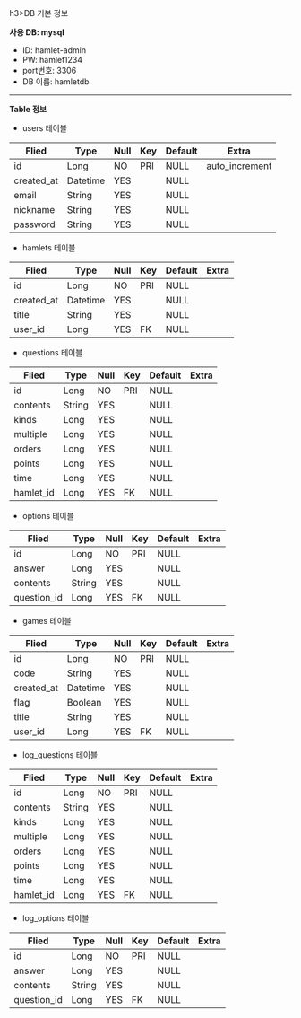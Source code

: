 h3>DB 기본 정보</h3>

**사용 DB: mysql** <br/>
- ID: hamlet-admin <br/>
- PW: hamlet1234 <br/>
- port번호: 3306 <br/>
- DB 이름: hamletdb <br>
----------------------------
**Table 정보**
 
- users 테이블 <br>

| Flied      | Type         | Null | Key  | Default | Extra          |
| -----      | ----         | ---- | ---- | ------  | ------         |
| id         | Long         | NO   | PRI  | NULL    | auto_increment |
| created_at | Datetime     | YES  |      | NULL    |                |
| email      | String       | YES  |      | NULL    |                |
| nickname   | String       | YES  |      | NULL    |                |
| password   | String       | YES  |      | NULL    |                |

- hamlets 테이블

| Flied       | Type         | Null | Key  | Default | Extra  |
| -----       | ----         | ---- | ---- | ------  | ------ |
| id          | Long         | NO   | PRI  | NULL    |        |
| created_at  | Datetime     | YES  |      | NULL    |        |
| title       | String       | YES  |      | NULL    |        |
| user_id     | Long         | YES  | FK   | NULL    |        |

- questions 테이블

| Flied       | Type         | Null | Key  | Default | Extra  |
| -----       | ----         | ---- | ---- | ------  | ------ |
| id          | Long         | NO   | PRI  | NULL    |        |
| contents    | String       | YES  |      | NULL    |        |
| kinds       | Long         | YES  |      | NULL    |        |
| multiple    | Long         | YES  |      | NULL    |        |
| orders      | Long         | YES  |      | NULL    |        |
| points      | Long         | YES  |      | NULL    |        |
| time        | Long         | YES  |      | NULL    |        |
| hamlet_id   | Long         | YES  | FK   | NULL    |        |

- options 테이블

| Flied       | Type         | Null | Key  | Default | Extra  |
| -----       | ----         | ---- | ---- | ------  | ------ |
| id          | Long         | NO   | PRI  | NULL    |        |
| answer      | Long         | YES  |      | NULL    |        |
| contents    | String       | YES  |      | NULL    |        |
| question_id | Long         | YES  | FK   | NULL    |        |

- games 테이블

| Flied       | Type         | Null | Key  | Default | Extra  |
| -----       | ----         | ---- | ---- | ------  | ------ |
| id          | Long         | NO   | PRI  | NULL    |        |
| code        | String       | YES  |      | NULL    |        |
| created_at  | Datetime     | YES  |      | NULL    |        |
| flag        | Boolean      | YES  |      | NULL    |        |
| title       | String       | YES  |      | NULL    |        |
| user_id     | Long         | YES  | FK   | NULL    |        |

- log_questions 테이블

| Flied       | Type         | Null | Key  | Default | Extra  |
| -----       | ----         | ---- | ---- | ------  | ------ |
| id          | Long         | NO   | PRI  | NULL    |        |
| contents    | String       | YES  |      | NULL    |        |
| kinds       | Long         | YES  |      | NULL    |        |
| multiple    | Long         | YES  |      | NULL    |        |
| orders      | Long         | YES  |      | NULL    |        |
| points      | Long         | YES  |      | NULL    |        |
| time        | Long         | YES  |      | NULL    |        |
| hamlet_id   | Long         | YES  | FK   | NULL    |        |

- log_options 테이블

| Flied       | Type         | Null | Key  | Default | Extra  |
| -----       | ----         | ---- | ---- | ------  | ------ |
| id          | Long         | NO   | PRI  | NULL    |        |
| answer      | Long         | YES  |      | NULL    |        |
| contents    | String       | YES  |      | NULL    |        |
| question_id | Long         | YES  | FK   | NULL    |        |
